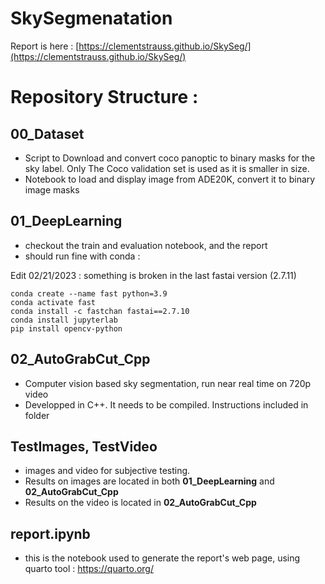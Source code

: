 # SkySegmenatation

Report is here : 
[https://clementstrauss.github.io/SkySeg/](https://clementstrauss.github.io/SkySeg/)

# Repository Structure :

## 00_Dataset
- Script to Download and convert coco panoptic to binary masks for the sky label. Only The Coco validation set is used as it is smaller in size.
- Notebook to load and display image from ADE20K, convert it to binary image masks

## 01_DeepLearning
- checkout the train and evaluation notebook, and the report
- should run fine with conda : 


Edit 02/21/2023 : something is broken in the last fastai version (2.7.11)

```
conda create --name fast python=3.9
conda activate fast
conda install -c fastchan fastai==2.7.10
conda install jupyterlab
pip install opencv-python
```

## 02_AutoGrabCut_Cpp
- Computer vision based sky segmentation, run near real time on 720p video  
- Developped in C++. It needs to be compiled. Instructions included in folder    

## TestImages, TestVideo
- images and video for subjective testing.
- Results on images are located in both **01_DeepLearning** and **02_AutoGrabCut_Cpp**
- Results on the video is located in **02_AutoGrabCut_Cpp**

## report.ipynb
- this is the notebook used to generate the report's web page, using quarto tool : https://quarto.org/
